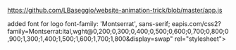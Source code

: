 https://github.com/LBaseggio/website-animation-trick/blob/master/app.js

added font for logo
font-family: 'Montserrat', sans-serif;
eapis.com/css2?family=Montserrat:ital,wght@0,200;0,300;0,400;0,500;0,600;0,700;0,800;0,900;1,300;1,400;1,500;1,600;1,700;1,800&display=swap" rel="stylesheet"> 